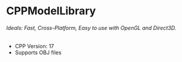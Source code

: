 # CPPModelLibrary

###### Ideals: Fast, Cross-Platform, Easy to use with OpenGL and Direct3D.
- CPP Version: 17  
- Supports OBJ files


